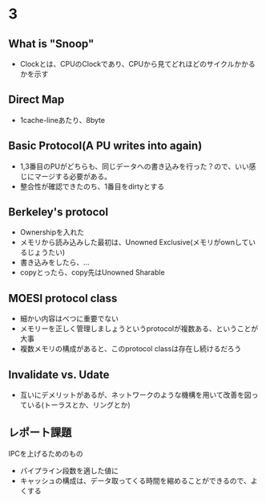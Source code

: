# 3

## What is "Snoop"
- Clockとは、CPUのClockであり、CPUから見てどれほどのサイクルかかるかを示す

## Direct Map
- 1cache-lineあたり、8byte

## Basic Protocol(A PU writes into again)
- 1,3番目のPUがどちらも、同じデータへの書き込みを行った？ので、いい感じにマージする必要がある。
- 整合性が確認できたのち、1番目をdirtyとする

## Berkeley's protocol
- Ownershipを入れた
- メモリから読み込みした最初は、Unowned Exclusive(メモリがownしているじょうたい)
- 書き込みをしたら、...
- copyとったら、copy先はUnowned Sharable

## MOESI protocol class
- 細かい内容はべつに重要でない
- メモリーを正しく管理しましょうというprotocolが複数ある、ということが大事
- 複数メモリの構成があると、このprotocol classは存在し続けるだろう

## Invalidate  vs. Udate
- 互いにデメリットがあるが、ネットワークのような機構を用いて改善を図っている(トーラスとか、リングとか)


## レポート課題
IPCを上げるためのもの
- パイプライン段数を適した値に
- キャッシュの構成は、データ取ってくる時間を縮めることができるので、よくする
